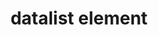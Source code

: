---
{
  "title": "datalist element",
  "description": "The datalist element represents a set of option elements that represent predefined options for other controls. It is attached to an input via the list attribute.",
  "category": "html",
  "keywords": "datalist element",
  "last_test_date": "2019-07-19",
  "test_results_url": "https://a11ysupport.io/tech/html/datalist_element",
  "test_url": "https://a11ysupport.io/tech/html/datalist_element",
  "notes_by_num": {
    "1": "HTML input with datalist test: The datalist is conveyed as a menu as opposed to a listbox.",
    "2": "Didn't convey that changes in suggestions were made",
    "3": "Didn't convey its role",
    "4": "Didn't convey the boundaries of the element",
    "5": "HTML input with datalist test: The datalist role is implied by the \"combo\" role and \"suggestions\" announcement.",
    "6": "HTML input with datalist test: The datalist role is implied by the \"has auto complete\" announcement for the text input, combined with down arrow navigating suggestions. However, table semantics were also announced when none exist.",
    "7": "HTML input with datalist test: The datalist role is implied by the \"has auto complete\" announcement for the text input, combined with down arrow navigating suggestions. However, all options are announced as \"blank\".",
    "8": "HTML input with datalist test: boundaries are implied by the menu and focus being sent back to the input",
    "9": "HTML input with datalist test: Suggestions are listed in the normal virtual keyboard predictions. However, there is no indication that these predictions are suggestions from the website, and may be confused with the normal virtual keyboard predictions.",
    "10": "HTML input with datalist test: Boundaries can be implied by the role of \"prediction\" being announced for each available prediction. In other words, when the user hears a different role announced, they can assume they left the predictions."
  },
  "stats": {
    "dragon_win": {
      "chrome": {
        "79": "y"
      }
    },
    "jaws": {
      "chrome": {
        "92": "a #1 #2"
      },
      "edge": {
        "92": "a #2"
      },
      "ie": {
        "11": "n #3 #4 #2"
      },
      "firefox": {
        "73": "a #2"
      }
    },
    "narrator": {
      "edge": {
        "44": "y #5"
      }
    },
    "nvda": {
      "chrome": {
        "92": "a #6 #2"
      },
      "edge": {
        "92": "a #2"
      },
      "firefox": {
        "73": "a #7 #2"
      }
    },
    "orca": {
      "firefox": {
        "73": "a #8 #2"
      }
    },
    "talkback": {
      "and_chr": {
        "80": "y"
      }
    },
    "va_and": {
      "and_chr": {
        "79": "y"
      }
    },
    "vo_ios": {
      "ios_saf": {
        "13.3.1": "a #9 #10 #2"
      }
    },
    "vo_macos": {
      "safari": {
        "13.0.5": "n #3 #4 #2"
      }
    },
    "vc_ios": {
      "ios_saf": {
        "13.3.1": "y"
      }
    },
    "vc_macos": {
      "safari": {
        "13.0.5": "y"
      }
    },
    "wsr": {
      "edge": {
        "44": "y"
      },
      "chrome": {
        "79": "y"
      }
    }
  },
  "links": {
    "WHATWG HTML spec for the datalist element": "https://html.spec.whatwg.org/#the-datalist-element",
    "HTML AAM for the datalist element": "https://www.w3.org/TR/html-aam-1.0/#details-id-25"
  }
}
---